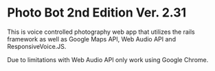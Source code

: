 # Photo Bot 2nd Edition Ver. 2.31

This is voice controlled photography web app that utilizes the rails framework as well as Google Maps API, Web Audio API and ResponsiveVoice.JS.

Due to limitations with Web Audio API only work using Google Chrome.
